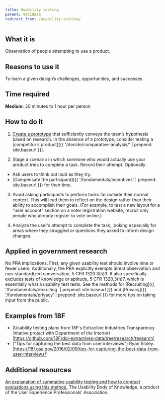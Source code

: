 ```yaml
---
title: Usability testing
parent: Validate
redirect_from: /usability-testing/
---
```


## What it is

Observation of people attempting to use a product.

## Reasons to use it

To learn a given design’s challenges, opportunities, and successes.

## Time required

**Medium:** 30 minutes to 1 hour per person

## How to do it

1. [Create a prototype](/../make/prototyping/) that sufficiently conveys the team’s hypothesis based on research. In the absence of a prototype, consider testing a [competitor’s product]({{ '/decide/comparative-analysis/' | prepend: site.baseurl }}).

2. Stage a scenario in which someone who would actually use your product tries to complete a task. Record their attempt. Optionally:
 - Ask users to think out loud as they try.
 - [Compensate the participant]({{ '/fundamentals/incentives' | prepend: site.baseurl }}) for their time.

3. Avoid asking participants to perform tasks far outside their normal context. This will lead them to reflect on the design rather than their ability to accomplish their goals. (For example, to test a new layout for a “user account” section on a voter registration website, recruit only people who already register to vote online.)

4. Analyze the user’s attempt to complete the task, looking especially for areas where they struggled or questions they asked to inform design changes.

## Applied in government research

No PRA implications. First, any given usability test should involve nine or fewer users. Additionally, the PRA explicitly exempts direct observation and non-standardized conversation, 5 CFR 1320.3(h)3. It also specifically excludes tests of knowledge or aptitude, 5 CFR 1320.3(h)7, which is essentially what a usability test tests. See the methods for [Recruiting]({{ '/fundamentals/recruiting' | prepend: site.baseurl }}) and [Privacy]({{ '/fundamentals/privacy' | prepend: site.baseurl }}) for more tips on taking input from the public.

## Examples from 18F
- (Usability testing plans from 18F's Extractive Industries Transparency Initative project with Department of the Interior)[https://github.com/18F/doi-extractives-data/tree/research/research]
- ("Tips for capturing the best data from user interviews") Ryan Sibley.[https://18f.gsa.gov/2016/02/09/tips-for-capturing-the-best-data-from-user-interviews/]

## Additional resources

[An explanation of summative usability testing and how to conduct evaluations using this method.](http://www.usabilitybok.org/summative-usability-testing) The Usability Body of Knowledge, a product of the User Experience Professionals’ Association.
